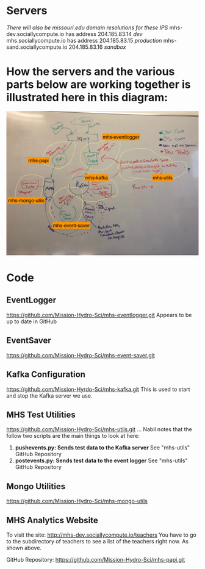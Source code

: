 # Servers
*There will also be missouri.edu domain resolutions for these IPS*
mhs-dev.sociallycompute.io has address 204.185.83.14 *dev*
mhs.sociallycompute.io has address 204.185.83.15 *production*
mhs-sand.sociallycompute.io 204.185.83.16 *sandbox*

# How the servers and the various parts below are working together is illustrated here in this diagram:
![Picture missing](overview-notes.jpeg)



# Code
## EventLogger
https://github.com/Mission-Hydro-Sci/mhs-eventlogger.git
Appears to be up to date in GitHub

## EventSaver
https://github.com/Mission-Hydro-Sci/mhs-event-saver.git

## Kafka Configuration
https://github.com/Mission-Hyrdo-Sci/mhs-kafka.git
This is used to start and stop the Kafka server we use.

## MHS Test Utilities
https://github.com/Mission-Hydro-Sci/mhs-utils.git
... Nabil notes that the follow two scripts are the main things to look at here:
1. **pushevents.py: Sends test data to the Kafka server** See "mhs-utils" GitHub Repository
2. **postevents.py: Sends test data to the event logger** See "mhs-utils" GitHub Repository

## Mongo Utilities
https://github.com/Mission-Hydro-Sci/mhs-mongo-utils

## MHS Analytics Website
To visit the site:  http://mhs-dev.sociallycompute.io/teachers
You have to go to the subdirectory of teachers to see a list of the teachers right now. As shown above.

GitHub Repository: https://github.com/Mission-Hydro-Sci/mhs-papi.git
